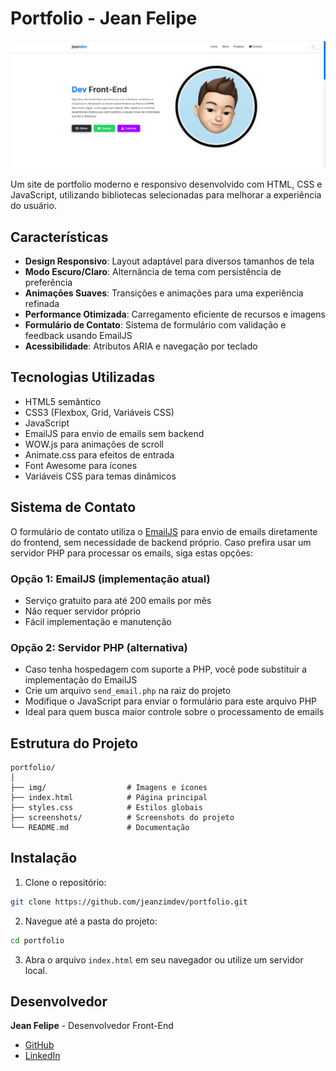 # Portfolio - Jean Felipe

![Portfolio Screenshot](screenshots/portfolio.png)

Um site de portfolio moderno e responsivo desenvolvido com HTML, CSS e JavaScript, utilizando bibliotecas selecionadas para melhorar a experiência do usuário.

## Características

- **Design Responsivo**: Layout adaptável para diversos tamanhos de tela
- **Modo Escuro/Claro**: Alternância de tema com persistência de preferência
- **Animações Suaves**: Transições e animações para uma experiência refinada
- **Performance Otimizada**: Carregamento eficiente de recursos e imagens
- **Formulário de Contato**: Sistema de formulário com validação e feedback usando EmailJS
- **Acessibilidade**: Atributos ARIA e navegação por teclado

## Tecnologias Utilizadas

- HTML5 semântico
- CSS3 (Flexbox, Grid, Variáveis CSS)
- JavaScript 
- EmailJS para envio de emails sem backend
- WOW.js para animações de scroll
- Animate.css para efeitos de entrada
- Font Awesome para ícones
- Variáveis CSS para temas dinâmicos

## Sistema de Contato

O formulário de contato utiliza o [EmailJS](https://www.emailjs.com/) para envio de emails diretamente do frontend, sem necessidade de backend próprio. Caso prefira usar um servidor PHP para processar os emails, siga estas opções:

### Opção 1: EmailJS (implementação atual)
- Serviço gratuito para até 200 emails por mês
- Não requer servidor próprio
- Fácil implementação e manutenção

### Opção 2: Servidor PHP (alternativa)
- Caso tenha hospedagem com suporte a PHP, você pode substituir a implementação do EmailJS
- Crie um arquivo `send_email.php` na raiz do projeto
- Modifique o JavaScript para enviar o formulário para este arquivo PHP
- Ideal para quem busca maior controle sobre o processamento de emails

## Estrutura do Projeto

```
portfolio/
│
├── img/                  # Imagens e ícones
├── index.html            # Página principal
├── styles.css            # Estilos globais
├── screenshots/          # Screenshots do projeto
└── README.md             # Documentação
```

## Instalação

1. Clone o repositório:
```bash
git clone https://github.com/jeanzimdev/portfolio.git
```

2. Navegue até a pasta do projeto:
```bash
cd portfolio
```

3. Abra o arquivo `index.html` em seu navegador ou utilize um servidor local.

## Desenvolvedor

**Jean Felipe** - Desenvolvedor Front-End

- [GitHub](https://github.com/jeanzimdev)
- [LinkedIn](https://www.linkedin.com/in/jean-felipe-martin-991568262/)